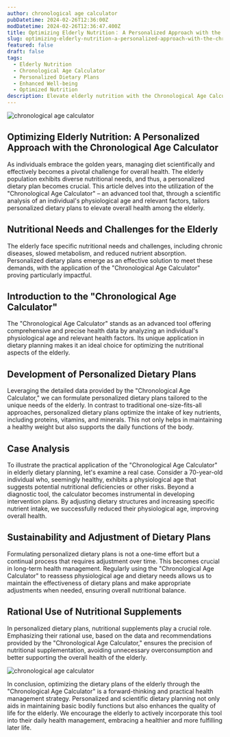 ```yaml
---
author: chronological age calculator
pubDatetime: 2024-02-26T12:36:00Z
modDatetime: 2024-02-26T12:36:47.400Z
title: Optimizing Elderly Nutrition： A Personalized Approach with the Chronological Age Calculator
slug: optimizing-elderly-nutrition-a-personalized-approach-with-the-chronological-age-calculator
featured: false
draft: false
tags:
  - Elderly Nutrition
  - Chronological Age Calculator
  - Personalized Dietary Plans
  - Enhanced Well-being
  - Optimized Nutrition
description: Elevate elderly nutrition with the Chronological Age Calculator. Explore personalized dietary plans, addressing unique needs for enhanced well-being. A scientific, sustainable, and user-friendly approach to aging gracefully through optimized nutrition.-chronological age calculator
---
```


![chronological age calculator](@assets/images/article-image1-17.jpg)

## Optimizing Elderly Nutrition: A Personalized Approach with the Chronological Age Calculator

As individuals embrace the golden years, managing diet scientifically and effectively becomes a pivotal challenge for overall health. The elderly population exhibits diverse nutritional needs, and thus, a personalized dietary plan becomes crucial. This article delves into the utilization of the "Chronological Age Calculator" – an advanced tool that, through a scientific analysis of an individual's physiological age and relevant factors, tailors personalized dietary plans to elevate overall health among the elderly.

## Nutritional Needs and Challenges for the Elderly

The elderly face specific nutritional needs and challenges, including chronic diseases, slowed metabolism, and reduced nutrient absorption. Personalized dietary plans emerge as an effective solution to meet these demands, with the application of the "Chronological Age Calculator" proving particularly impactful.

## Introduction to the "Chronological Age Calculator"

The "Chronological Age Calculator" stands as an advanced tool offering comprehensive and precise health data by analyzing an individual's physiological age and relevant health factors. Its unique application in dietary planning makes it an ideal choice for optimizing the nutritional aspects of the elderly.

## Development of Personalized Dietary Plans

Leveraging the detailed data provided by the "Chronological Age Calculator," we can formulate personalized dietary plans tailored to the unique needs of the elderly. In contrast to traditional one-size-fits-all approaches, personalized dietary plans optimize the intake of key nutrients, including proteins, vitamins, and minerals. This not only helps in maintaining a healthy weight but also supports the daily functions of the body.

## Case Analysis

To illustrate the practical application of the "Chronological Age Calculator" in elderly dietary planning, let's examine a real case. Consider a 70-year-old individual who, seemingly healthy, exhibits a physiological age that suggests potential nutritional deficiencies or other risks. Beyond a diagnostic tool, the calculator becomes instrumental in developing intervention plans. By adjusting dietary structures and increasing specific nutrient intake, we successfully reduced their physiological age, improving overall health.

## Sustainability and Adjustment of Dietary Plans

Formulating personalized dietary plans is not a one-time effort but a continual process that requires adjustment over time. This becomes crucial in long-term health management. Regularly using the "Chronological Age Calculator" to reassess physiological age and dietary needs allows us to maintain the effectiveness of dietary plans and make appropriate adjustments when needed, ensuring overall nutritional balance.

## Rational Use of Nutritional Supplements

In personalized dietary plans, nutritional supplements play a crucial role. Emphasizing their rational use, based on the data and recommendations provided by the "Chronological Age Calculator," ensures the precision of nutritional supplementation, avoiding unnecessary overconsumption and better supporting the overall health of the elderly.

![chronological age calculator](@assets/images/article-image1-18.jpg)

In conclusion, optimizing the dietary plans of the elderly through the "Chronological Age Calculator" is a forward-thinking and practical health management strategy. Personalized and scientific dietary planning not only aids in maintaining basic bodily functions but also enhances the quality of life for the elderly. We encourage the elderly to actively incorporate this tool into their daily health management, embracing a healthier and more fulfilling later life.
